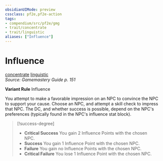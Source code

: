 ```yaml
---
obsidianUIMode: preview
cssclass: pf2e,pf2e-action
tags:
- compendium/src/pf2e/gmg
- trait/concentrate
- trait/linguistic
aliases: ["Influence"]
---
```

# Influence
[concentrate](rules/traits/concentrate.md)  [linguistic](rules/traits/linguistic.md)  
*Source: Gamemastery Guide p. 151*  

**Variant Rule** Influence

You attempt to make a favorable impression on an NPC to convince the NPC to support your cause. Choose an NPC, and attempt a skill check to impress that NPC. The DC, and whether success is possible, depend on the NPC's preferences (typically found in the NPC's influence stat block).

> [!success-degree] 
> - **Critical Success** You gain 2 Influence Points with the chosen NPC.
> - **Success** You gain 1 Influence Point with the chosen NPC.
> - **Failure** You gain no Influence Points with the chosen NPC.
> - **Critical Failure** You lose 1 Influence Point with the chosen NPC.